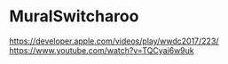 # MuralSwitcharoo
https://developer.apple.com/videos/play/wwdc2017/223/
https://www.youtube.com/watch?v=TQCyai6w9uk
